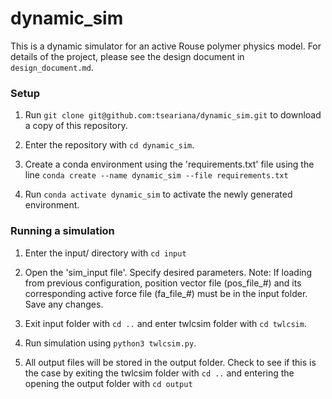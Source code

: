 # dynamic_sim

This is a dynamic simulator for an active Rouse polymer physics model. 
For details of the project, please see the design document in `design_document.md`.

### Setup

1. Run `git clone git@github.com:tseariana/dynamic_sim.git` to download a copy of this repository.

2. Enter the repository with `cd dynamic_sim`.

3. Create a conda environment using the 'requirements.txt' file using the line `conda create --name dynamic_sim --file requirements.txt`
  
4. Run `conda activate dynamic_sim` to activate the newly generated environment.

### Running a simulation

1. Enter the input/ directory with `cd input`

2. Open the 'sim_input file'. Specify desired parameters. Note: If loading from previous configuration, position vector file (pos_file_#) and its corresponding active force file (fa_file_#) must be in the input folder. Save any changes.

3. Exit input folder with `cd ..` and enter twlcsim folder with `cd twlcsim`.

4. Run simulation using `python3 twlcsim.py`.

5. All output files will be stored in the output folder. Check to see if this is the case by exiting the twlcsim folder with `cd ..` and entering the opening the output folder with `cd output`
